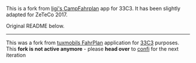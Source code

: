 This is a fork from [ligi's CampFahrplan](https://github.com/dbrgn/CampFahrplan) app for 33C3. It has been slightly adapted for ZeTeCo 2017.

Original README below.

---

This was a fork from [tuxmobils FahrPlan](http://github.com/tuxmobil/campfahrplan) application for [33C3](https://events.ccc.de/congress/2016/wiki/Main_Page) purposes. This **fork is not active anymore** - please **head over** to [confi](https://github.com/ligi/confi) for the next iteration
